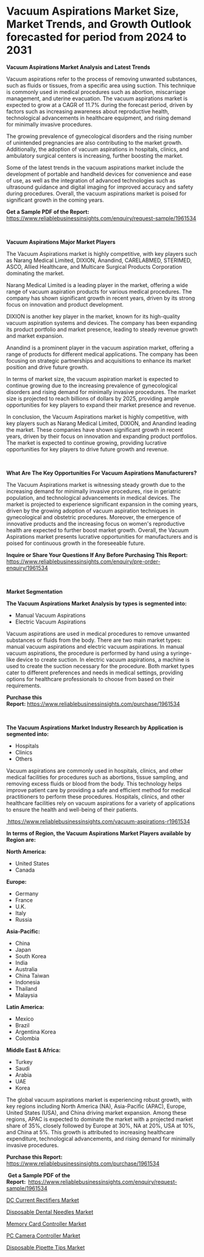 <p><h1>Vacuum Aspirations Market Size, Market Trends, and Growth Outlook forecasted for period from 2024 to 2031</h1></p><p><strong>Vacuum Aspirations Market Analysis and Latest Trends</strong></p>
<p><p>Vacuum aspirations refer to the process of removing unwanted substances, such as fluids or tissues, from a specific area using suction. This technique is commonly used in medical procedures such as abortion, miscarriage management, and uterine evacuation. The vacuum aspirations market is expected to grow at a CAGR of 11.7% during the forecast period, driven by factors such as increasing awareness about reproductive health, technological advancements in healthcare equipment, and rising demand for minimally invasive procedures.</p><p>The growing prevalence of gynecological disorders and the rising number of unintended pregnancies are also contributing to the market growth. Additionally, the adoption of vacuum aspirations in hospitals, clinics, and ambulatory surgical centers is increasing, further boosting the market.</p><p>Some of the latest trends in the vacuum aspirations market include the development of portable and handheld devices for convenience and ease of use, as well as the integration of advanced technologies such as ultrasound guidance and digital imaging for improved accuracy and safety during procedures. Overall, the vacuum aspirations market is poised for significant growth in the coming years.</p></p>
<p><strong>Get a Sample PDF of the Report:&nbsp;</strong> <a href="https://www.reliablebusinessinsights.com/enquiry/request-sample/1961534">https://www.reliablebusinessinsights.com/enquiry/request-sample/1961534</a></p>
<p>&nbsp;</p>
<p><strong>Vacuum Aspirations Major Market Players</strong></p>
<p><p>The Vacuum Aspirations market is highly competitive, with key players such as Narang Medical Limited, DIXION, Anandind, CARELABMED, STERIMED, ASCO, Allied Healthcare, and Multicare Surgical Products Corporation dominating the market. </p><p>Narang Medical Limited is a leading player in the market, offering a wide range of vacuum aspiration products for various medical procedures. The company has shown significant growth in recent years, driven by its strong focus on innovation and product development. </p><p>DIXION is another key player in the market, known for its high-quality vacuum aspiration systems and devices. The company has been expanding its product portfolio and market presence, leading to steady revenue growth and market expansion.</p><p>Anandind is a prominent player in the vacuum aspiration market, offering a range of products for different medical applications. The company has been focusing on strategic partnerships and acquisitions to enhance its market position and drive future growth.</p><p>In terms of market size, the vacuum aspiration market is expected to continue growing due to the increasing prevalence of gynecological disorders and rising demand for minimally invasive procedures. The market size is projected to reach billions of dollars by 2025, providing ample opportunities for key players to expand their market presence and revenue.</p><p>In conclusion, the Vacuum Aspirations market is highly competitive, with key players such as Narang Medical Limited, DIXION, and Anandind leading the market. These companies have shown significant growth in recent years, driven by their focus on innovation and expanding product portfolios. The market is expected to continue growing, providing lucrative opportunities for key players to drive future growth and revenue.</p></p>
<p>&nbsp;</p>
<p><strong>What Are The Key Opportunities For Vacuum Aspirations Manufacturers?</strong></p>
<p><p>The Vacuum Aspirations market is witnessing steady growth due to the increasing demand for minimally invasive procedures, rise in geriatric population, and technological advancements in medical devices. The market is projected to experience significant expansion in the coming years, driven by the growing adoption of vacuum aspiration techniques in gynecological and obstetric procedures. Moreover, the emergence of innovative products and the increasing focus on women's reproductive health are expected to further boost market growth. Overall, the Vacuum Aspirations market presents lucrative opportunities for manufacturers and is poised for continuous growth in the foreseeable future.</p></p>
<p><strong>Inquire or Share Your Questions If Any Before Purchasing This Report:</strong> <a href="https://www.reliablebusinessinsights.com/enquiry/pre-order-enquiry/1961534">https://www.reliablebusinessinsights.com/enquiry/pre-order-enquiry/1961534</a></p>
<p>&nbsp;</p>
<p><strong>Market Segmentation</strong></p>
<p><strong>The Vacuum Aspirations Market Analysis by types is segmented into:</strong></p>
<p><ul><li>Manual Vacuum Aspirations</li><li>Electric Vacuum Aspirations</li></ul></p>
<p><p>Vacuum aspirations are used in medical procedures to remove unwanted substances or fluids from the body. There are two main market types: manual vacuum aspirations and electric vacuum aspirations. In manual vacuum aspirations, the procedure is performed by hand using a syringe-like device to create suction. In electric vacuum aspirations, a machine is used to create the suction necessary for the procedure. Both market types cater to different preferences and needs in medical settings, providing options for healthcare professionals to choose from based on their requirements.</p></p>
<p><strong>Purchase this Report:&nbsp;</strong><a href="https://www.reliablebusinessinsights.com/purchase/1961534">https://www.reliablebusinessinsights.com/purchase/1961534</a></p>
<p>&nbsp;</p>
<p><strong>The Vacuum Aspirations Market Industry Research by Application is segmented into:</strong></p>
<p><ul><li>Hospitals</li><li>Clinics</li><li>Others</li></ul></p>
<p><p>Vacuum aspirations are commonly used in hospitals, clinics, and other medical facilities for procedures such as abortions, tissue sampling, and removing excess fluids or blood from the body. This technology helps improve patient care by providing a safe and efficient method for medical practitioners to perform these procedures. Hospitals, clinics, and other healthcare facilities rely on vacuum aspirations for a variety of applications to ensure the health and well-being of their patients.</p></p>
<p><a href="https://www.reliablebusinessinsights.com/vacuum-aspirations-r1961534">&nbsp;https://www.reliablebusinessinsights.com/vacuum-aspirations-r1961534</a></p>
<p><strong>In terms of Region, the Vacuum Aspirations Market Players available by Region are:</strong></p>
<p>
    <p> <strong> North America: </strong>
        <ul>
            <li>United States</li>
            <li>Canada</li>
        </ul>
        </p> 
    <p> <strong> Europe: </strong>
        <ul>
            <li>Germany</li>
            <li>France</li>
            <li>U.K.</li>
            <li>Italy</li>
            <li>Russia</li>
        </ul>
        </p> 
    <p> <strong> Asia-Pacific: </strong>
        <ul>
            <li>China</li>
            <li>Japan</li>
            <li>South Korea</li>
            <li>India</li>
            <li>Australia</li>
            <li>China Taiwan</li>
            <li>Indonesia</li>
            <li>Thailand</li>
            <li>Malaysia</li>
        </ul>
        </p> 
    <p> <strong> Latin America: </strong>
        <ul>
            <li>Mexico</li>
            <li>Brazil</li>
            <li>Argentina Korea</li>
            <li>Colombia</li>
        </ul>
        </p> 
    <p> <strong> Middle East & Africa: </strong>
        <ul>
            <li>Turkey</li>
            <li>Saudi</li>
            <li>Arabia</li>
            <li>UAE</li>
            <li>Korea</li>
        </ul>
    </p>
    </p>
<p><p>The global vacuum aspirations market is experiencing robust growth, with key regions including North America (NA), Asia-Pacific (APAC), Europe, United States (USA), and China driving market expansion. Among these regions, APAC is expected to dominate the market with a projected market share of 35%, closely followed by Europe at 30%, NA at 20%, USA at 10%, and China at 5%. This growth is attributed to increasing healthcare expenditure, technological advancements, and rising demand for minimally invasive procedures.</p></p>
<p><strong>Purchase this Report: </strong><a href="https://www.reliablebusinessinsights.com/purchase/1961534">https://www.reliablebusinessinsights.com/purchase/1961534</a></p>
<p>&nbsp;<strong>Get a Sample PDF of the Report:&nbsp;&nbsp;</strong><a href="https://www.reliablebusinessinsights.com/enquiry/request-sample/1961534">https://www.reliablebusinessinsights.com/enquiry/request-sample/1961534</a></p>
<p><strong></strong></p>
<p><p><a href="https://www.linkedin.com/pulse/global-dc-current-rectifiers-market-focus-application-end-use-jby1f?trackingId=svkEIF6pTUulqFeQTpl3DA%3D%3D">DC Current Rectifiers Market</a></p><p><a href="https://github.com/brendafegmorris532/Market-Research-Report-List-2/blob/main/disposable-dental-needles-market.md">Disposable Dental Needles Market</a></p><p><a href="https://medium.com/@nathalelly87957/deep-dive-into-the-memory-card-controller-market-itstrends-market-segmentation-and-competitive-16979accffbb">Memory Card Controller Market</a></p><p><a href="https://medium.com/@rontayewer0/global-pc-camera-controller-market-focus-on-product-type-desktop-laptop-end-user-and-region-1772ba785157">PC Camera Controller Market</a></p><p><a href="https://github.com/LarryPearsongXXfvf/Market-Research-Report-List-1/blob/main/disposable-pipette-tips-market.md">Disposable Pipette Tips Market</a></p></p>